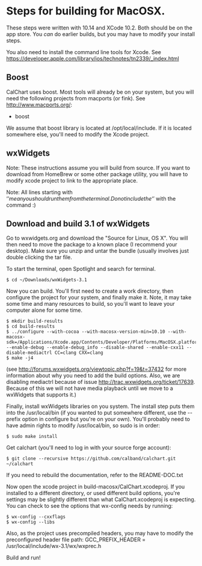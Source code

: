 # Steps for building for MacOSX.

These steps were written with 10.14 and XCode 10.2.  Both should be on the app store.  You *can* do earlier builds, but you may have to modify your install steps.

You also need to install the command line tools for Xcode.  See https://developer.apple.com/library/ios/technotes/tn2339/_index.html

## Boost
CalChart uses boost.  Most tools will already be on your system, but you will need the following projects from macports (or fink).  See http://www.macports.org/:

* boost

We assume that boost library is located at /opt/local/include.  If it is located somewhere else, you'll need to modify the Xcode project.

## wxWidgets
Note: These instructions assume you will build from source.  If you want to download from HomeBrew or some other package utility, you will have to modify xcode project to link to the appropriate place.

Note: All lines starting with ‘$’ mean you should run them from the terminal.  Do not include the ‘$’ with the command :)

## Download and build 3.1 of wxWidgets
Go to wxwidgets.org and download the "Source for Linux, OS X".  You will then need to move the package to a known place (I recommend your desktop).
Make sure you unzip and untar the bundle (usually involves just double clicking the tar file.

To start the terminal, open Spotlight and search for terminal.

	$ cd ~/Downloads/wxWidgets-3.1

Now you can build.  You'll first need to create a work directory, then configure the project for your system, and finally make it.  Note, it may take some time and many resources to build, so you'll want to leave your computer alone for some time.

	$ mkdir build-results
	$ cd build-results
	$ ../configure --with-cocoa --with-macosx-version-min=10.10 --with-macosx-sdk=/Applications/Xcode.app/Contents/Developer/Platforms/MacOSX.platform/Developer/SDKs/MacOSX10.14.sdk --enable-debug --enable-debug_info --disable-shared --enable-cxx11 --disable-mediactrl CC=clang CXX=clang
	$ make -j4

(see http://forums.wxwidgets.org/viewtopic.php?f=19&t=37432 for more information about why you need to add the build options.  Also, we are disabling mediactrl because of issue http://trac.wxwidgets.org/ticket/17639.  Because of this we will not have media playback until we move to a wxWidgets that supports it.)

Finally, install wxWidgets libraries on you system.  The install step puts them into the /usr/local/bin (if you wanted to put somewhere different, use the --prefix option in configure but you're on your own).  You'll probably need to have admin rights to modify /usr/local/bin, so sudo is in order:

	$ sudo make install

Get calchart (you'll need to log in with your source forge account):

	$ git clone --recursive https://github.com/calband/calchart.git ~/calchart

If you need to rebuild the documentation, refer to the README-DOC.txt

Now open the xcode project in build-macosx/CalChart.xcodeproj.  If you installed to a different directory, or used different build options, you're settings may be slightly different than what CalChart.xcodeproj is expecting.  You can check to see the options that wx-config needs by running:

	$ wx-config --cxxflags
	$ wx-config --libs

Also, as the project uses precompiled headers, you may have to modify the
preconfigured header file path:
GCC_PREFIX_HEADER = /usr/local/include/wx-3.1/wx/wxprec.h

Build and run!
